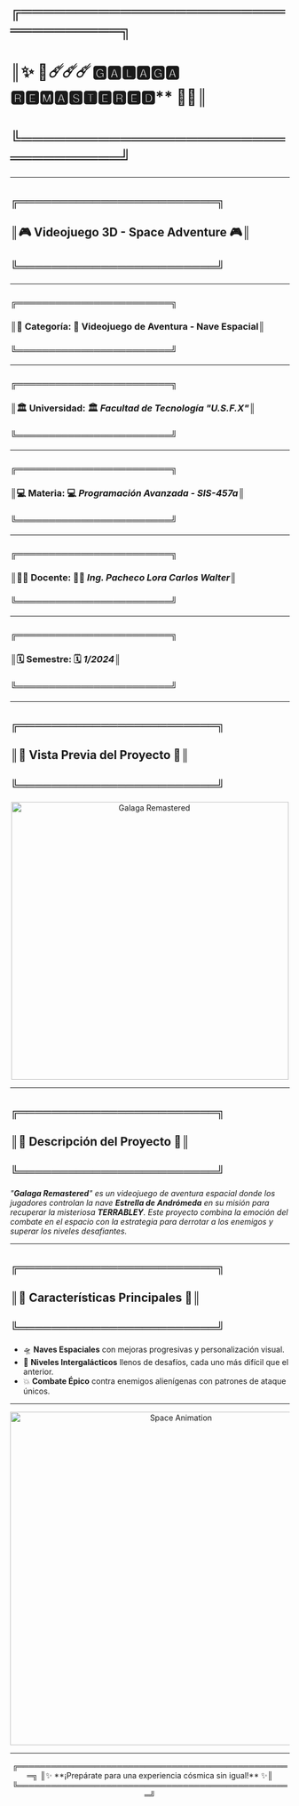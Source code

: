 # ╔══════════════════════════════════╗  
# ║✨  🚀*☄️☄️☄️* 🅶🅰🅻🅰🅶🅰 ​🆁🅴🅼🅰🆂🆃🅴🆁🅴🅳** 🚀✨║  
# ╚══════════════════════════════════╝  

---

## ╔════════════════════════╗  
## ║🎮 **Videojuego 3D - Space Adventure** 🎮║  
## ╚════════════════════════╝  

---

### ╔════════════════════════╗  
### ║🌌 **Categoría**: 🚀 **Videojuego de Aventura - Nave Espacial**║  
### ╚════════════════════════╝  

---

### ╔════════════════════════╗  
### ║🏛️ **Universidad**: 🏛️ _Facultad de Tecnología "U.S.F.X"_║  
### ╚════════════════════════╝  

---

### ╔════════════════════════╗  
### ║💻 **Materia**: 💻 _Programación Avanzada - SIS-457a_║  
### ╚════════════════════════╝  

---

### ╔════════════════════════╗  
### ║👨‍🏫 **Docente**: 👨‍🏫 _Ing. Pacheco Lora Carlos Walter_║  
### ╚════════════════════════╝  

---

### ╔════════════════════════╗  
### ║🗓️ **Semestre**: 🗓️ _1/2024_║  
### ╚════════════════════════╝  

---

## ╔════════════════════════╗  
## ║🌠 **Vista Previa del Proyecto** 🌠║  
## ╚════════════════════════╝  

<p align="center">
  <a href="https://postimg.cc/HjSLQ4T3">
    <img src="https://i.postimg.cc/kXCtPfzr/GR-01.png" alt="Galaga Remastered" width="500">
  </a>
</p>

---

## ╔════════════════════════╗  
## ║🌌 **Descripción del Proyecto** 🌌║  
## ╚════════════════════════╝  

_"**Galaga Remastered**" es un videojuego de aventura espacial donde los jugadores controlan la nave **Estrella de Andrómeda** en su misión para recuperar la misteriosa **TERRABLEY**. Este proyecto combina la emoción del combate en el espacio con la estrategia para derrotar a los enemigos y superar los niveles desafiantes._

---

## ╔════════════════════════╗  
## ║🚀 **Características Principales** 🚀║  
## ╚════════════════════════╝  

- 🛸 **Naves Espaciales** con mejoras progresivas y personalización visual.
- 🌠 **Niveles Intergalácticos** llenos de desafíos, cada uno más difícil que el anterior.
- 💥 **Combate Épico** contra enemigos alienígenas con patrones de ataque únicos.

---

<p align="center">
  <img src="https://user-images.githubusercontent.com/68025698/92303345-c79f9580-ef51-11ea-946a-8b15cf58ce3e.gif" alt="Space Animation" width="600">
</p>

---

<p align="center">
  ╔══════════════════════════════════════════════════╗  
  ║✨ **¡Prepárate para una experiencia cósmica sin igual!** ✨║  
  ╚══════════════════════════════════════════════════╝  
</p>
